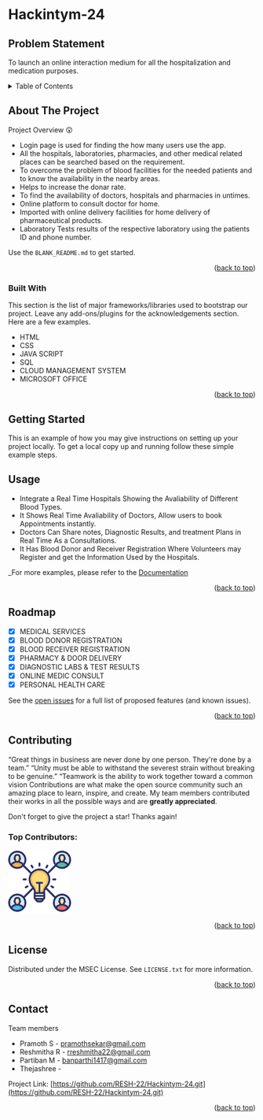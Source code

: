 # Hackintym-24

<!-- PROBLEM STATEMENT -->
## Problem Statement
To launch an online interaction medium for all the hospitalization and medication purposes.

<!-- TABLE OF CONTENTS -->
<details>
  <summary>Table of Contents</summary>
  <ol>
    <li><a href="#about-the-project">About The Project</a> </li>
    <li><a href="#built-with">Built With</a></li>
    <li><a href="#getting-started">Getting Started</a> </li>
    <li><a href="#usage">Usage</a></li>
    <li><a href="#roadmap">Roadmap</a></li>
    <li><a href="#contributing">Contributing</a></li>
    <li><a href="#license">License</a></li>
    <li><a href="#contact">Contact</a></li>
  </ol>
</details>


<!-- ABOUT THE PROJECT -->
## About The Project


Project Overview 😲

* Login page is used for finding the how many users use the app.
* All the hospitals, laboratories, pharmacies, and other medical related places can be searched based on the requirement.
* To overcome the problem of blood facilities for the needed patients and to know the availability in the nearby areas.
* Helps to increase the donar rate.
* To find the availability of doctors, hospitals and pharmacies in untimes.
* Online platform to consult doctor for home.
* Imported with online delivery facilities for home delivery of pharmaceutical products.
* Laboratory Tests results of the respective laboratory using the patients ID and phone number.

Use the `BLANK_README.md` to get started.

<p align="right">(<a href="#readme-top">back to top</a>)</p>

### Built With

This section is the list of major frameworks/libraries used to bootstrap our project. Leave any add-ons/plugins for the acknowledgements section. Here are a few examples.

* HTML
* CSS
* JAVA SCRIPT
* SQL
* CLOUD MANAGEMENT SYSTEM
* MICROSOFT OFFICE

<p align="right">(<a href="#readme-top">back to top</a>)</p>


<!-- GETTING STARTED -->
## Getting Started

This is an example of how you may give instructions on setting up your project locally.
To get a local copy up and running follow these simple example steps.

<!-- USAGE EXAMPLES -->
## Usage

* Integrate a Real Time Hospitals Showing the Avaliability  of Different Blood Types.
* It Shows Real Time Avaliability of Doctors, Allow users to book Appointments instantly.
* Doctors Can Share notes, Diagnostic Results, and treatment Plans in Real Time As a Consultations.
* It Has Blood Donor and Receiver Registration Where Volunteers may Register and get the Information Used by the Hospitals.

_For more examples, please refer to the [Documentation](#)

<p align="right">(<a href="#readme-top">back to top</a>)</p>


## Roadmap

- [x] MEDICAL SERVICES
- [x] BLOOD DONOR REGISTRATION
- [x] BLOOD RECEIVER REGISTRATION
- [x] PHARMACY & DOOR DELIVERY
- [x] DIAGNOSTIC LABS & TEST RESULTS
- [x] ONLINE MEDIC CONSULT
- [x] PERSONAL HEALTH CARE

See the [open issues](https://github.com/RESH-22/Hackintym-24.git) for a full list of proposed features (and known issues).

<p align="right">(<a href="#readme-top">back to top</a>)</p>

<!-- CONTRIBUTING -->
## Contributing

“Great things in business are never done by one person. They're done by a team.” 
“Unity must be able to withstand the severest strain without breaking to be genuine.” 
“Teamwork is the ability to work together toward a common vision
Contributions are what make the open source community such an amazing place to learn, inspire, and create. My team members contributed their works in all the possible ways and are **greatly appreciated**.

Don't forget to give the project a star! Thanks again!


### Top Contributors:

<a href="#">
  <img src="rr.png" alt="contrib.rocks image" />
</a>

<p align="right">(<a href="#readme-top">back to top</a>)</p>



<!-- LICENSE -->
## License

Distributed under the MSEC License. See `LICENSE.txt` for more information.

<p align="right">(<a href="#readme-top">back to top</a>)</p>



<!-- CONTACT -->
## Contact

Team members 
* Pramoth S - pramothsekar@gmail.com
* Reshmitha R - rreshmitha22@gmail.com
* Partiban M - banparthi1417@gmail.com
* Thejashree - 

Project Link: [https://github.com/RESH-22/Hackintym-24.git](https://github.com/RESH-22/Hackintym-24.git)

<p align="right">(<a href="#readme-top">back to top</a>)</p>







